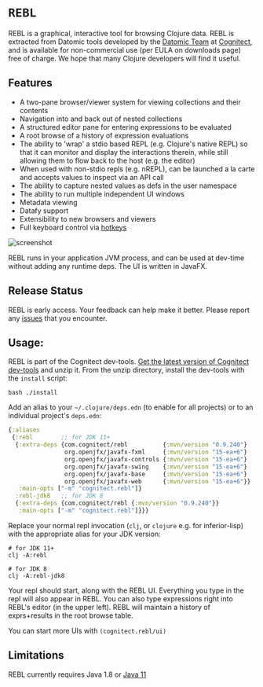 # `REBL`

REBL is a graphical, interactive tool for browsing Clojure data. REBL is extracted from Datomic tools developed by the [Datomic Team](https://www.datomic.com/) at [Cognitect](https://cognitect.com), and is available for non-commercial use (per EULA on downloads page) free of charge. We hope that many Clojure developers will find it useful. 

## Features

* A two-pane browser/viewer system for viewing collections and their contents
* Navigation into and back out of nested collections
* A structured editor pane for entering expressions to be evaluated
* A root browse of a history of expression evaluations
* The ability to 'wrap' a stdio based REPL (e.g. Clojure's native REPL) so that it can monitor and display the interactions therein, while still allowing them to flow back to the host (e.g. the editor)
* When used with non-stdio repls (e.g. nREPL), can be launched a la carte and accepts values to inspect via an API call
* The ability to capture nested values as defs in the user namespace
* The ability to run multiple independent UI windows
* Metadata viewing
* Datafy support
* Extensibility to new browsers and viewers
* Full keyboard control via [hotkeys](https://github.com/cognitect-labs/REBL-distro/wiki/Hotkeys)

![screenshot](screenshot.png)

REBL runs in your application JVM process, and can be used at dev-time without adding any runtime deps. The UI is written in JavaFX.

## Release Status

REBL is early access. Your feedback can help make it better. Please report any [issues](https://github.com/cognitect-labs/REBL-distro/issues) that you encounter.

## Usage:

REBL is part of the Cognitect dev-tools. [Get the latest version of
Cognitect dev-tools](https://cognitect.com/dev-tools/index.html) and unzip
it. From the unzip directory, install the dev-tools with the
`install` script:

    bash ./install

Add an alias to your `~/.clojure/deps.edn` (to enable for all
projects) or to an individual project's `deps.edn`:

``` clj
{:aliases
 {:rebl        ;; for JDK 11+
  {:extra-deps {com.cognitect/rebl          {:mvn/version "0.9.240"}
                org.openjfx/javafx-fxml     {:mvn/version "15-ea+6"}
                org.openjfx/javafx-controls {:mvn/version "15-ea+6"}
                org.openjfx/javafx-swing    {:mvn/version "15-ea+6"}
                org.openjfx/javafx-base     {:mvn/version "15-ea+6"}
                org.openjfx/javafx-web      {:mvn/version "15-ea+6"}}
   :main-opts ["-m" "cognitect.rebl"]}
  :rebl-jdk8   ;; for JDK 8
  {:extra-deps {com.cognitect/rebl {:mvn/version "0.9.240"}}
   :main-opts ["-m" "cognitect.rebl"]}}}
```

Replace your normal repl invocation (`clj`, or `clojure` e.g. for
inferior-lisp) with the appropriate alias for your JDK version:

    # for JDK 11+
    clj -A:rebl

    # for JDK 8
    clj -A:rebl-jdk8

Your repl should start, along with the REBL UI. Everything you type in the repl will also appear in REBL. You can also type expressions right into REBL's editor (in the upper left). REBL will maintain a history of exprs+results in the root browse table.

You can start more UIs with `(cognitect.rebl/ui)`

## Limitations

REBL currently requires Java 1.8 or [Java 11](https://github.com/cognitect-labs/REBL-distro/wiki/Java-11-Usage)
